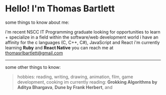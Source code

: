 # Hello! I'm Thomas Bartlett

some things to know about me:

i'm recent NSCC IT Programming graduate looking for opportunities to learn + specialize in a field within the software/web development world
i have an affinity for the c languages (C, C++, C#), JavaScript and React
i'm currently learning **Ruby** and **React Native**
you can reach me at thomasrlbartlett@gmail.com

---

some other things to know:

> hobbies: reading, writing, drawing, animation, film, game development, cooking
> im currently reading: **Grokking Algorithms by Aditya Bhargava**, **Dune by Frank Herbert**, and 

  
